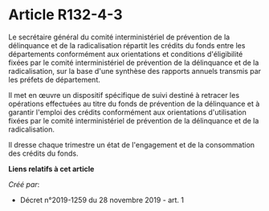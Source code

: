 # Article R132-4-3

Le secrétaire général du comité interministériel de prévention de la délinquance et de la radicalisation répartit les crédits
du fonds entre les départements conformément aux orientations et conditions d'éligibilité fixées par le comité
interministériel de prévention de la délinquance et de la radicalisation, sur la base d'une synthèse des rapports annuels
transmis par les préfets de département.

Il met en œuvre un dispositif spécifique de suivi destiné à retracer les opérations effectuées au titre du fonds de
prévention de la délinquance et à garantir l'emploi des crédits conformément aux orientations d'utilisation fixées par le
comité interministériel de prévention de la délinquance et de la radicalisation.

Il dresse chaque trimestre un état de l'engagement et de la consommation des crédits du fonds.

**Liens relatifs à cet article**

_Créé par_:

  - Décret n°2019-1259 du 28 novembre 2019 - art. 1
